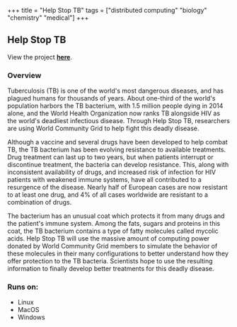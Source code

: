 +++
title = "Help Stop TB"
tags = ["distributed computing" "biology" "chemistry" "medical"]
+++

## Help Stop TB

View the project [**here**](https://www.worldcommunitygrid.org/research/hst1/overview.s).

### Overview

Tuberculosis (TB) is one of the world's most dangerous diseases, and has plagued humans for thousands of years. About one-third of the world's population harbors the TB bacterium, with 1.5 million people dying in 2014 alone, and the World Health Organization now ranks TB alongside HIV as the world's deadliest infectious disease. Through Help Stop TB, researchers are using World Community Grid to help fight this deadly disease.

Although a vaccine and several drugs have been developed to help combat TB, the TB bacterium has been evolving resistance to available treatments. Drug treatment can last up to two years, but when patients interrupt or discontinue treatment, the bacteria can develop resistance. This, along with inconsistent availability of drugs, and increased risk of infection for HIV patients with weakened immune systems, have all contributed to a resurgence of the disease. Nearly half of European cases are now resistant to at least one drug, and 4% of all cases worldwide are resistant to a combination of drugs.

The bacterium has an unusual coat which protects it from many drugs and the patient's immune system. Among the fats, sugars and proteins in this coat, the TB bacterium contains a type of fatty molecules called mycolic acids. Help Stop TB will use the massive amount of computing power donated by World Community Grid members to simulate the behavior of these molecules in their many configurations to better understand how they offer protection to the TB bacteria. Scientists hope to use the resulting information to finally develop better treatments for this deadly disease.

### Runs on:
- Linux
- MacOS
- Windows
